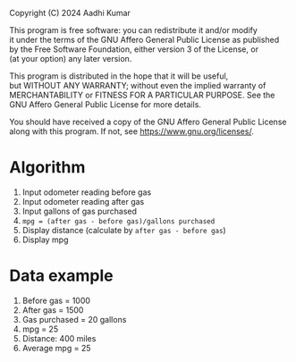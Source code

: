 Copyright (C) 2024 Aadhi Kumar        
       
This program is free software: you can redistribute it and/or modify        
it under the terms of the GNU Affero General Public License as published        
by the Free Software Foundation, either version 3 of the License, or        
(at your option) any later version.        
       
This program is distributed in the hope that it will be useful,        
but WITHOUT ANY WARRANTY; without even the implied warranty of        
MERCHANTABILITY or FITNESS FOR A PARTICULAR PURPOSE.  See the        
GNU Affero General Public License for more details.        
       
You should have received a copy of the GNU Affero General Public License        
along with this program.  If not, see <https://www.gnu.org/licenses/>.

# Algorithm
1. Input odometer reading before gas
2. Input odometer reading after gas
3. Input gallons of gas purchased
4. `mpg = (after gas - before gas)/gallons purchased`
5. Display distance (calculate by `after gas - before gas`)
6. Display mpg

# Data example
1. Before gas = 1000
2. After gas = 1500
3. Gas purchased = 20 gallons
4. mpg = 25
5. Distance: 400 miles
6. Average mpg = 25

